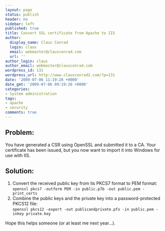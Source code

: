 ```yaml
---
layout: page
status: publish
header: no
sidebar: left
published: true
title: Convert SSL certificate from Apache to IIS
author:
  display_name: Claus Conrad
  login: claus
  email: webmaster@clausconrad.com
  url: ''
author_login: claus
author_email: webmaster@clausconrad.com
wordpress_id: 131
wordpress_url: http://www.clausconrad2.com/?p=131
date: '2009-07-06 11:19:26 +0000'
date_gmt: '2009-07-06 09:19:26 +0000'
categories:
- System administration
tags:
- apache
- security
comments: true
---
```

## Problem:

You have generated a CSR using OpenSSL and submitted it to a CA. Your certificate has been issued, but you now want to import it into Windows for use with IIS.

## Solution:

1.  Convert the received public key from its PKCS7 format to PEM format:  
    `openssl pkcs7 -outform PEM -in public.p7b -out public.pem -print_certs`
2.  Combine the public keys and the private key into a password-protected PKCS12 file:  
    `openssl pkcs12 -export -out publicandprivate.pfx -in public.pem -inkey private.key`

Hope this helps someone (or at least me next year...).
